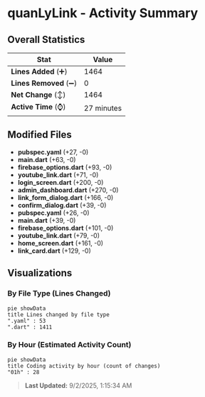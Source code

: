 # quanLyLink - Activity Summary 

## Overall Statistics

| Stat                   | Value                                                             |
| ---------------------- | ----------------------------------------------------------------- |
| **Lines Added** (➕)   | 1464                                          |
| **Lines Removed** (➖) | 0                                        |
| **Net Change** (↕)    | 1464                |
| **Active Time** (⌚)   | 27 minutes |


## Modified Files
- **pubspec.yaml** (+27, -0)
- **main.dart** (+63, -0)
- **firebase_options.dart** (+93, -0)
- **youtube_link.dart** (+71, -0)
- **login_screen.dart** (+200, -0)
- **admin_dashboard.dart** (+270, -0)
- **link_form_dialog.dart** (+166, -0)
- **confirm_dialog.dart** (+39, -0)
- **pubspec.yaml** (+26, -0)
- **main.dart** (+39, -0)
- **firebase_options.dart** (+101, -0)
- **youtube_link.dart** (+79, -0)
- **home_screen.dart** (+161, -0)
- **link_card.dart** (+129, -0)

## Visualizations

### By File Type (Lines Changed)

```mermaid
pie showData
title Lines changed by file type
".yaml" : 53
".dart" : 1411
```

### By Hour (Estimated Activity Count)

```mermaid
pie showData
title Coding activity by hour (count of changes)
"01h" : 28
```


> **Last Updated:** 9/2/2025, 1:15:34 AM